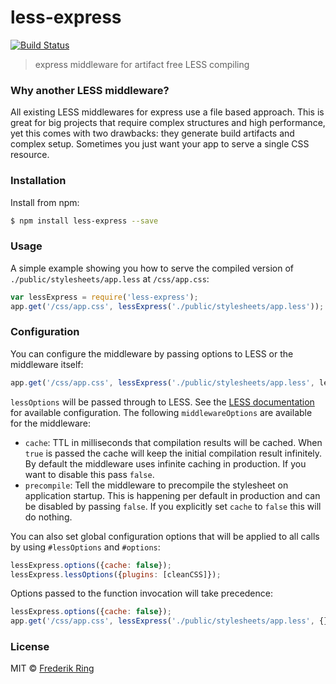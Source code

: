 # less-express

[![Build Status](https://travis-ci.org/edelight/less-express.svg?branch=master)](https://travis-ci.org/edelight/less-express)

> express middleware for artifact free LESS compiling

### Why another LESS middleware?

All existing LESS middlewares for express use a file based approach. This is great for big projects that require complex structures and high performance, yet this comes with two drawbacks: they generate build artifacts and complex setup. Sometimes you just want your app to serve a single CSS resource.

### Installation

Install from npm:

```sh
$ npm install less-express --save
```

### Usage

A simple example showing you how to serve the compiled version of `./public/stylesheets/app.less` at `/css/app.css`:

```js
var lessExpress = require('less-express');
app.get('/css/app.css', lessExpress('./public/stylesheets/app.less'));
```

### Configuration

You can configure the middleware by passing options to LESS or the middleware itself:

```js
app.get('/css/app.css', lessExpress('./public/stylesheets/app.less', lessOptions, middlewareOptions));
```

`lessOptions` will be passed through to LESS. See the [LESS documentation](http://lesscss.org/usage/#programmatic-usage) for available configuration. The following `middlewareOptions` are available for the middleware:

- `cache`: TTL in milliseconds that compilation results will be cached. When `true` is passed the cache will keep the initial compilation result infinitely. By default the middleware uses infinite caching in production. If you want to disable this pass `false`.
- `precompile`: Tell the middleware to precompile the stylesheet on application startup. This is happening per default in production and can be disabled by passing `false`. If you explicitly set `cache` to `false` this will do nothing.

You can also set global configuration options that will be applied to all calls by using `#lessOptions` and `#options`:

```js
lessExpress.options({cache: false});
lessExpress.lessOptions({plugins: [cleanCSS]});
```

Options passed to the function invocation will take precedence:
```js
lessExpress.options({cache: false});
app.get('/css/app.css', lessExpress('./public/stylesheets/app.less', {}, {cache: 3600})); // will cache
```


### License

MIT © [Frederik Ring](http://www.frederikring.com)
